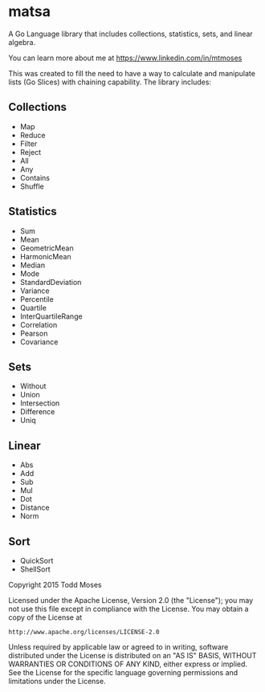 # matsa
A Go Language library that includes collections, statistics, sets, and linear algebra.

You can learn more about me at https://www.linkedin.com/in/mtmoses

This was created to fill the need to have a way to calculate and manipulate lists (Go Slices) with chaining capability. The library includes:

<h2>Collections</h2>
<ul>
<li>Map</li>
<li>Reduce</li>
<li>Filter</li>
<li>Reject</li>
<li>All</li>
<li>Any</li>
<li>Contains</li>
<li>Shuffle</li>
</ul>

<h2>Statistics</h2>
<ul>
<li>Sum</li>
<li>Mean</li>
<li>GeometricMean</li>
<li>HarmonicMean</li>
<li>Median</li>
<li>Mode</li>
<li>StandardDeviation</li>
<li>Variance</li>
<li>Percentile</li>
<li>Quartile</li>
<li>InterQuartileRange</li>
<li>Correlation</li>
<li>Pearson</li>
<li>Covariance</li>
</ul>

<h2>Sets</h2>
<ul>
<li>Without</li>
<li>Union</li>
<li>Intersection</li>
<li>Difference</li>
<li>Uniq</li>
</ul>

<h2>Linear</h2>
<ul>
<li>Abs</li>
<li>Add</li>
<li>Sub</li>
<li>Mul</li>
<li>Dot</li>
<li>Distance</li>
<li>Norm</li>
</ul>

<h2>Sort</h2>
<ul>
<li>QuickSort</li>
<li>ShellSort</li>
</ul>

Copyright 2015 Todd Moses

Licensed under the Apache License, Version 2.0 (the "License");
you may not use this file except in compliance with the License.
You may obtain a copy of the License at

    http://www.apache.org/licenses/LICENSE-2.0

Unless required by applicable law or agreed to in writing, software
distributed under the License is distributed on an "AS IS" BASIS,
WITHOUT WARRANTIES OR CONDITIONS OF ANY KIND, either express or implied.
See the License for the specific language governing permissions and
limitations under the License.
